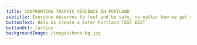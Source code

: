 ```yaml
---
title: CONFRONTING TRAFFIC VIOLENCE IN PORTLAND
subtitle: Everyone deserves to feel and be safe, no matter how we get around.
buttonText: Help Us Create a Safer Portland TEST EDIT
buttonUrl: /action
backgroundImage: /images/hero-bg.jpg
---
```

